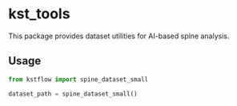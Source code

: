 # kst_tools

This package provides dataset utilities for AI-based spine analysis.

## Usage

```python
from kstflow import spine_dataset_small

dataset_path = spine_dataset_small()
